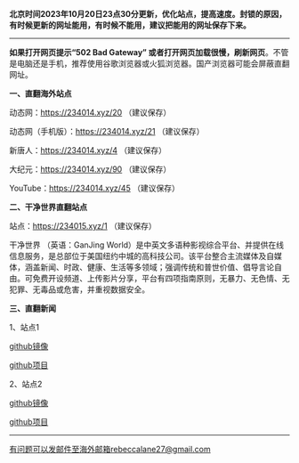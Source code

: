 **北京时间2023年10月20日23点30分更新，优化站点，提高速度。封锁的原因，有时候更新的网址能用，有时候不能用，建议把能用的网址保存下来。**

***

**如果打开网页提示“502 Bad Gateway” 或者打开网页加载很慢，刷新网页**。不管是电脑还是手机，推荐使用谷歌浏览器或火狐浏览器。国产浏览器可能会屏蔽直翻网址。

**一、直翻海外站点**

动态网：https://234014.xyz/20  （建议保存）

动态网（手机版）：https://234014.xyz/21  （建议保存）

新唐人：https://234014.xyz/4  （建议保存）

大纪元：https://234014.xyz/90  （建议保存）

YouTube：https://234014.xyz/45  （建议保存）

**二、干净世界直翻站点**

站点：https://234015.xyz/1  （建议保存）

干净世界 （英语：GanJing World）是中英文多语种影视综合平台、并提供在线信息服务，是总部位于美国纽约中城的高科技公司。该平台整合主流媒体及自媒体，涵盖新闻、时政、健康、生活等多领域；强调传统和普世价值、倡导言论自由。可免费开设频道、上传影片分享，平台有四项指南原则，无暴力、无色情、无犯罪、无毒品或危害，并重视数据安全。


**三、直翻新闻**

1、站点1

[github镜像](https://freek1.xyz/epic-marker/epoch-news/blob/master/README.md)

[github项目](https://github.com/epic-marker/epoch-news/blob/master/README.md)

2、站点2

[github镜像](https://freek1.xyz/duty-machine/news/blob/main/README.md)

[github项目](https://github.com/duty-machine/news/blob/main/README.md)

***


有问题可以发邮件至海外邮箱rebeccalane27@gmail.com